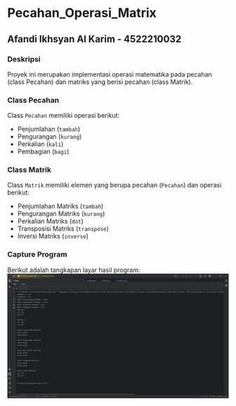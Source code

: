 # Pecahan_Operasi_Matrix
## Afandi Ikhsyan Al Karim - 4522210032

### Deskripsi
Proyek ini merupakan implementasi operasi matematika pada pecahan (class Pecahan) dan matriks yang berisi pecahan (class Matrik). 

### Class Pecahan
Class `Pecahan` memiliki operasi berikut:
- Penjumlahan (`tambah`)
- Pengurangan (`kurang`)
- Perkalian (`kali`)
- Pembagian (`bagi`)

### Class Matrik
Class `Matrik` memiliki elemen yang berupa pecahan (`Pecahan`) dan operasi berikut:
- Penjumlahan Matriks (`tambah`)
- Pengurangan Matriks (`kurang`)
- Perkalian Matriks (`dot`)
- Transposisi Matriks (`transpose`)
- Inversi Matriks (`inverse`)

### Capture Program
Berikut adalah tangkapan layar hasil program:
![output](output.png)
